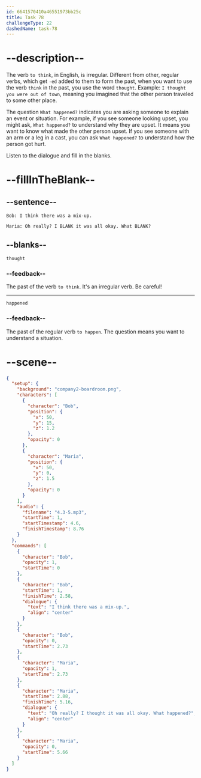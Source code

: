```yaml
---
id: 6641570410a46551973bb25c
title: Task 78
challengeType: 22
dashedName: task-78
---
```


<!-- (Audio) Bob: I think there was a mix-up. Maria: Oh really? I thought it was all okay. What happened? -->

# --description--

The verb `to think`, in English, is irregular. Different from other, regular verbs, which get `-ed` added to them to form the past, when you want to use the verb `think` in the past, you use the word `thought`. Example: `I thought you were out of town`, meaning you imagined that the other person traveled to some other place.

The question `What happened?` indicates you are asking someone to explain an event or situation. For example, if you see someone looking upset, you might ask, `What happened?` to understand why they are upset. It means you want to know what made the other person upset. If you see someone with an arm or a leg in a cast, you can ask `What happened?` to understand how the person got hurt.

Listen to the dialogue and fill in the blanks.

# --fillInTheBlank--

## --sentence--

`Bob: I think there was a mix-up.`

`Maria: Oh really? I BLANK it was all okay. What BLANK?`

## --blanks--

`thought`

### --feedback--

The past of the verb `to think`. It's an irregular verb. Be careful!

---

`happened`

### --feedback--

The past of the regular verb `to happen`. The question means you want to understand a situation.

# --scene--

```json
{
  "setup": {
    "background": "company2-boardroom.png",
    "characters": [
      {
        "character": "Bob",
        "position": {
          "x": 50,
          "y": 15,
          "z": 1.2
        },
        "opacity": 0
      },
      {
        "character": "Maria",
        "position": {
          "x": 50,
          "y": 0,
          "z": 1.5
        },
        "opacity": 0
      }
    ],
    "audio": {
      "filename": "4.3-5.mp3",
      "startTime": 1,
      "startTimestamp": 4.6,
      "finishTimestamp": 8.76
    }
  },
  "commands": [
    {
      "character": "Bob",
      "opacity": 1,
      "startTime": 0
    },
    {
      "character": "Bob",
      "startTime": 1,
      "finishTime": 2.58,
      "dialogue": {
        "text": "I think there was a mix-up.",
        "align": "center"
      }
    },
    {
      "character": "Bob",
      "opacity": 0,
      "startTime": 2.73
    },
    {
      "character": "Maria",
      "opacity": 1,
      "startTime": 2.73
    },
    {
      "character": "Maria",
      "startTime": 2.88,
      "finishTime": 5.16,
      "dialogue": {
        "text": "Oh really? I thought it was all okay. What happened?",
        "align": "center"
      }
    },
    {
      "character": "Maria",
      "opacity": 0,
      "startTime": 5.66
    }
  ]
}
```
